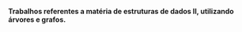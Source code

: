 <p><b>Trabalhos referentes a matéria de estruturas de dados II, utilizando árvores e grafos.</b></p>
